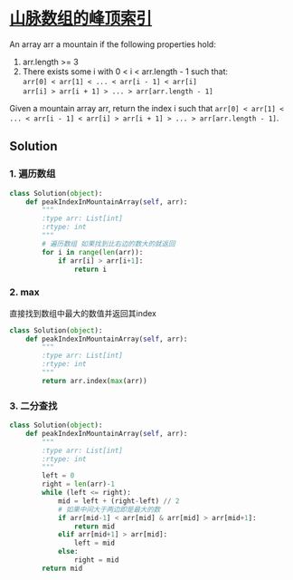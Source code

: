 # [山脉数组的峰顶索引](https://leetcode.cn/problems/peak-index-in-a-mountain-array/)

An array arr a mountain if the following properties hold:

1. arr.length >= 3
2. There exists some i with 0 < i < arr.length - 1 such that:   
```arr[0] < arr[1] < ... < arr[i - 1] < arr[i]```   
```arr[i] > arr[i + 1] > ... > arr[arr.length - 1]```

Given a mountain array arr, return the index i such that ```arr[0] < arr[1] < ... < arr[i - 1] < arr[i] > arr[i + 1] > ... > arr[arr.length - 1]```.

## Solution 

### 1. 遍历数组
```Python 
class Solution(object):
    def peakIndexInMountainArray(self, arr):
        """
        :type arr: List[int]
        :rtype: int
        """
        # 遍历数组 如果找到比右边的数大的就返回
        for i in range(len(arr)):
            if arr[i] > arr[i+1]:
                return i 
```
            

### 2. max
直接找到数组中最大的数值并返回其index
```Python 
class Solution(object):
    def peakIndexInMountainArray(self, arr):
        """
        :type arr: List[int]
        :rtype: int
        """
        return arr.index(max(arr))
```

### 3. 二分查找 
```Python 
class Solution(object):
    def peakIndexInMountainArray(self, arr):
        """
        :type arr: List[int]
        :rtype: int
        """
        left = 0
        right = len(arr)-1 
        while (left <= right):
            mid = left + (right-left) // 2
            # 如果中间大于两边即是最大的数
            if arr[mid-1] < arr[mid] & arr[mid] > arr[mid+1]:
                return mid 
            elif arr[mid+1] > arr[mid]:
                left = mid 
            else:
                right = mid 
        return mid 
```
